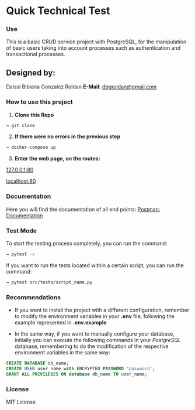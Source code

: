 # Quick Technical Test
### Use
This is a basic CRUD service project with PostgreSQL, for the manipulation of basic users taking into account processes such as authentication and transactional processes.

## Designed by:
Daissi Bibiana Gonzalez Roldan
**E-Mail:** dbgroldan@gmail.com

### How to use this project

1. **Clone this Repo**
  ```sh
  → git clone
  ```

2. **If there were no errors in the previous step**
  ```sh
  → docker-compose up
  ```

3. **Enter the web page, on the routes:**

[127.0.0.1:80](http://127.0.0.1 "Link a Pagina")

[localhost:80](http://localhost "Link a Pagina")

### Documentation
Here you will find the documentation of all end points:
[Postman: Documentation](https://documenter.getpostman.com/view/10068931/T1LPE7Ee "Link a Pagina")

### Test Mode
To start the testing process completely, you can run the command:
```sh
→ pytest -v
```

If you want to run the tests located within a certain script, you can run the command:
```sh
→ pytest src/tests/script_name.py
```

### Recommendations
*  If you want to install the project with a different configuration, remember to modify the environment variables in your **.env** file, following the example represented in  **.env.example**

* In the same way, if you want to manually configure your database, initially you can execute the following commands in your *PostgreSQL* database, remembering to do the modification of the respective environment variables in the same way:
~~~~sql
CREATE DATABASE db_name;
CREATE USER user_name with ENCRYPTED PASSWORD 'paswword';
GRANT ALL PRIVILEGES ON database db_name TO user_name;
~~~~

### License
MIT License
